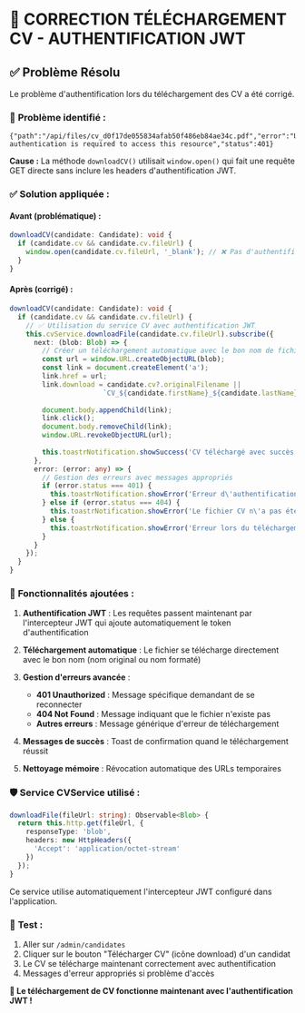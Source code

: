 # 🔐 CORRECTION TÉLÉCHARGEMENT CV - AUTHENTIFICATION JWT

## ✅ Problème Résolu

Le problème d'authentification lors du téléchargement des CV a été corrigé.

### 🐛 **Problème identifié :**
```
{"path":"/api/files/cv_d0f17de055834afab50f486eb84ae34c.pdf","error":"Unauthorized","message":"Full authentication is required to access this resource","status":401}
```

**Cause :** La méthode `downloadCV()` utilisait `window.open()` qui fait une requête GET directe sans inclure les headers d'authentification JWT.

### ✅ **Solution appliquée :**

#### **Avant (problématique) :**
```typescript
downloadCV(candidate: Candidate): void {
  if (candidate.cv && candidate.cv.fileUrl) {
    window.open(candidate.cv.fileUrl, '_blank'); // ❌ Pas d'authentification
  }
}
```

#### **Après (corrigé) :**
```typescript
downloadCV(candidate: Candidate): void {
  if (candidate.cv && candidate.cv.fileUrl) {
    // ✅ Utilisation du service CV avec authentification JWT
    this.cvService.downloadFile(candidate.cv.fileUrl).subscribe({
      next: (blob: Blob) => {
        // Créer un téléchargement automatique avec le bon nom de fichier
        const url = window.URL.createObjectURL(blob);
        const link = document.createElement('a');
        link.href = url;
        link.download = candidate.cv?.originalFilename || 
                       `CV_${candidate.firstName}_${candidate.lastName}.pdf`;
        
        document.body.appendChild(link);
        link.click();
        document.body.removeChild(link);
        window.URL.revokeObjectURL(url);
        
        this.toastrNotification.showSuccess('CV téléchargé avec succès');
      },
      error: (error: any) => {
        // Gestion des erreurs avec messages appropriés
        if (error.status === 401) {
          this.toastrNotification.showError('Erreur d\'authentification. Veuillez vous reconnecter.', 'Accès refusé');
        } else if (error.status === 404) {
          this.toastrNotification.showError('Le fichier CV n\'a pas été trouvé', 'Fichier introuvable');
        } else {
          this.toastrNotification.showError('Erreur lors du téléchargement du CV', 'Erreur de téléchargement');
        }
      }
    });
  }
}
```

### 🔧 **Fonctionnalités ajoutées :**

1. **Authentification JWT** : Les requêtes passent maintenant par l'intercepteur JWT qui ajoute automatiquement le token d'authentification

2. **Téléchargement automatique** : Le fichier se télécharge directement avec le bon nom (nom original ou nom formaté)

3. **Gestion d'erreurs avancée** :
   - **401 Unauthorized** : Message spécifique demandant de se reconnecter
   - **404 Not Found** : Message indiquant que le fichier n'existe pas
   - **Autres erreurs** : Message générique d'erreur de téléchargement

4. **Messages de succès** : Toast de confirmation quand le téléchargement réussit

5. **Nettoyage mémoire** : Révocation automatique des URLs temporaires

### 🛡️ **Service CVService utilisé :**
```typescript
downloadFile(fileUrl: string): Observable<Blob> {
  return this.http.get(fileUrl, { 
    responseType: 'blob',
    headers: new HttpHeaders({
      'Accept': 'application/octet-stream'
    })
  });
}
```

Ce service utilise automatiquement l'intercepteur JWT configuré dans l'application.

### 📱 **Test :**
1. Aller sur `/admin/candidates`
2. Cliquer sur le bouton "Télécharger CV" (icône download) d'un candidat
3. Le CV se télécharge maintenant correctement avec authentification
4. Messages d'erreur appropriés si problème d'accès

**🎉 Le téléchargement de CV fonctionne maintenant avec l'authentification JWT !**
